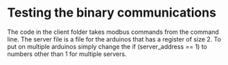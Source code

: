 # Testing the binary communications

The code in the client folder takes modbus commands from the command line. The server file is a file for the arduinos that has a register of size 2. To put on multiple arduinos simply change the if (server_address == 1) to numbers other than 1 for multiple servers.